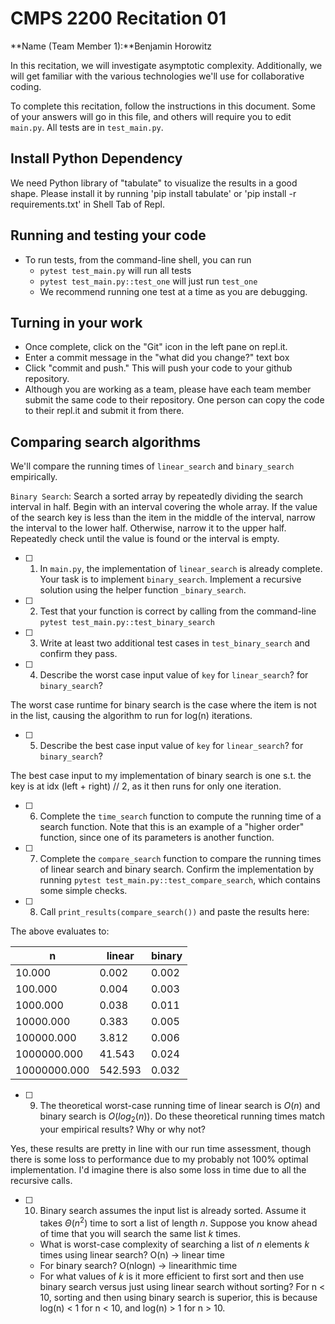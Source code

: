 # CMPS 2200  Recitation 01

**Name (Team Member 1):**Benjamin Horowitz  

In this recitation, we will investigate asymptotic complexity. Additionally, we will get familiar with the various technologies we'll use for collaborative coding.

To complete this recitation, follow the instructions in this document. Some of your answers will go in this file, and others will require you to edit `main.py`. All tests are in `test_main.py`.

## Install Python Dependency

We need Python library of "tabulate" to visualize the results in a good shape. Please install it by running 'pip install tabulate' or 'pip install -r requirements.txt' in Shell Tab of Repl.  

## Running and testing your code

- To run tests, from the command-line shell, you can run
  + `pytest test_main.py` will run all tests
  + `pytest test_main.py::test_one` will just run `test_one`
  + We recommend running one test at a time as you are debugging.

## Turning in your work

- Once complete, click on the "Git" icon in the left pane on repl.it.
- Enter a commit message in the "what did you change?" text box
- Click "commit and push." This will push your code to your github repository.
- Although you are working as a team, please have each team member submit the same code to their repository. One person can copy the code to their repl.it and submit it from there.

## Comparing search algorithms

We'll compare the running times of `linear_search` and `binary_search` empirically.

`Binary Search`: Search a sorted array by repeatedly dividing the search interval in half. Begin with an interval covering the whole array. If the value of the search key is less than the item in the middle of the interval, narrow the interval to the lower half. Otherwise, narrow it to the upper half. Repeatedly check until the value is found or the interval is empty.

- [ ] 1. In `main.py`, the implementation of `linear_search` is already complete. Your task is to implement `binary_search`. Implement a recursive solution using the helper function `_binary_search`. 

- [ ] 2. Test that your function is correct by calling from the command-line `pytest test_main.py::test_binary_search`

- [ ] 3. Write at least two additional test cases in `test_binary_search` and confirm they pass.

- [ ] 4. Describe the worst case input value of `key` for `linear_search`? for `binary_search`? 

The worst case runtime for binary search is the case where the item is not in the list, causing the algorithm to run for log(n) iterations.

- [ ] 5. Describe the best case input value of `key` for `linear_search`? for `binary_search`? 

The best case input to my implementation of binary search is one s.t. the key is at idx (left + right) // 2, as it then runs for only one iteration.

- [ ] 6. Complete the `time_search` function to compute the running time of a search function. Note that this is an example of a "higher order" function, since one of its parameters is another function.

- [ ] 7. Complete the `compare_search` function to compare the running times of linear search and binary search. Confirm the implementation by running `pytest test_main.py::test_compare_search`, which contains some simple checks.

- [ ] 8. Call `print_results(compare_search())` and paste the results here:

The above evaluates to:

|            n |   linear |   binary |
|--------------|----------|----------|
|       10.000 |    0.002 |    0.002 |
|      100.000 |    0.004 |    0.003 |
|     1000.000 |    0.038 |    0.011 |
|    10000.000 |    0.383 |    0.005 |
|   100000.000 |    3.812 |    0.006 |
|  1000000.000 |   41.543 |    0.024 |
| 10000000.000 |  542.593 |    0.032 |



- [ ] 9. The theoretical worst-case running time of linear search is $O(n)$ and binary search is $O(log_2(n))$. Do these theoretical running times match your empirical results? Why or why not?

Yes, these results are pretty in line with our run time assessment, though there is some loss to performance due to my probably not 100% optimal implementation. I'd imagine there is also some loss in time due to all the recursive calls.

- [ ] 10. Binary search assumes the input list is already sorted. Assume it takes $\Theta(n^2)$ time to sort a list of length $n$. Suppose you know ahead of time that you will search the same list $k$ times. 
  + What is worst-case complexity of searching a list of $n$ elements $k$ times using linear search? O(n) -> linear time
  + For binary search? O(nlogn) -> linearithmic time
  + For what values of $k$ is it more efficient to first sort and then use binary search versus just using linear search without sorting? For n < 10, sorting and then using binary search is superior, this is because log(n) < 1 for n < 10, and log(n) > 1 for n > 10.
